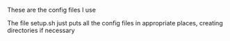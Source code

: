 These are the config files I use



The file setup.sh just puts all the config files in appropriate places, creating directories if necessary
